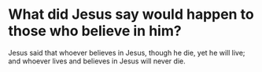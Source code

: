 # What did Jesus say would happen to those who believe in him?

Jesus said that whoever believes in Jesus, though he die, yet he will live; and whoever lives and believes in Jesus will never die.
